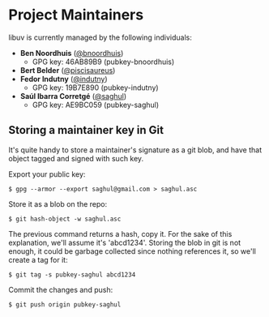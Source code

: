 
# Project Maintainers

libuv is currently managed by the following individuals:

* **Ben Noordhuis** ([@bnoordhuis](https://github.com/bnoordhuis))
  - GPG key: 46AB89B9 (pubkey-bnoordhuis)
* **Bert Belder** ([@piscisaureus](https://github.com/piscisaureus))
* **Fedor Indutny** ([@indutny](https://github.com/indutny))
  - GPG key: 19B7E890 (pubkey-indutny)
* **Saúl Ibarra Corretgé** ([@saghul](https://github.com/saghul))
  - GPG key: AE9BC059 (pubkey-saghul)

## Storing a maintainer key in Git

It's quite handy to store a maintainer's signature as a git blob, and have
that object tagged and signed with such key.

Export your public key:

    $ gpg --armor --export saghul@gmail.com > saghul.asc

Store it as a blob on the repo:

    $ git hash-object -w saghul.asc

The previous command returns a hash, copy it. For the sake of this explanation,
we'll assume it's 'abcd1234'. Storing the blob in git is not enough, it could
be garbage collected since nothing references it, so we'll create a tag for it:

    $ git tag -s pubkey-saghul abcd1234

Commit the changes and push:

    $ git push origin pubkey-saghul

